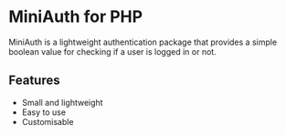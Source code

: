 # MiniAuth for PHP

MiniAuth is a lightweight authentication package that provides a simple boolean value for checking if a user is logged in or not.

## Features

* Small and lightweight
* Easy to use
* Customisable
